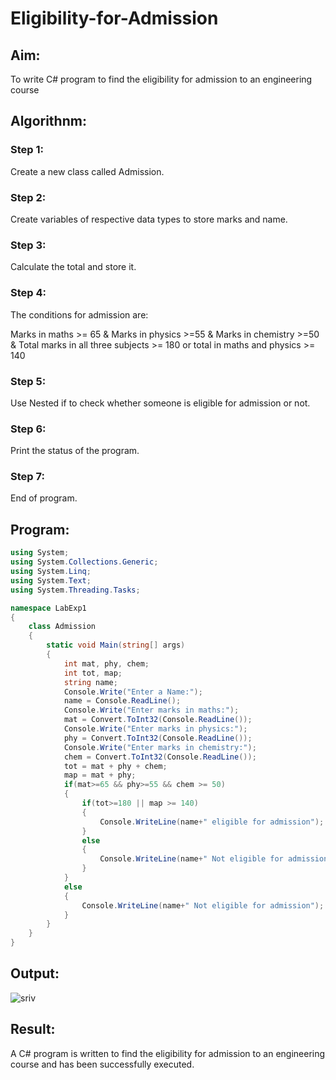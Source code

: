 # Eligibility-for-Admission

## Aim:
To write C# program to find the eligibility for admission to an engineering course

## Algorithnm:
### Step 1:
Create a new class called Admission.
### Step 2:
Create variables of respective data types to store marks and name.
### Step 3:
Calculate the total and store it.
### Step 4:
The conditions for admission are:

Marks in maths >= 65 & Marks in physics >=55 & Marks in chemistry >=50 &
Total marks in all three subjects >= 180 or total in maths and physics >= 140
### Step 5:
Use Nested if to check whether someone is eligible for admission or not.
### Step 6:
Print the status of the program.
### Step 7:
End of program.

## Program:
```c#
using System;
using System.Collections.Generic;
using System.Linq;
using System.Text;
using System.Threading.Tasks;

namespace LabExp1
{
    class Admission
    {
        static void Main(string[] args)
        {
            int mat, phy, chem;
            int tot, map;
            string name;
            Console.Write("Enter a Name:");
            name = Console.ReadLine();
            Console.Write("Enter marks in maths:");
            mat = Convert.ToInt32(Console.ReadLine());
            Console.Write("Enter marks in physics:");
            phy = Convert.ToInt32(Console.ReadLine());
            Console.Write("Enter marks in chemistry:");
            chem = Convert.ToInt32(Console.ReadLine());
            tot = mat + phy + chem;
            map = mat + phy;
            if(mat>=65 && phy>=55 && chem >= 50)
            {
                if(tot>=180 || map >= 140)
                {
                    Console.WriteLine(name+" eligible for admission");
                }
                else
                {
                    Console.WriteLine(name+" Not eligible for admission");
                }
            }
            else
            {
                Console.WriteLine(name+" Not eligible for admission");
            }
        }
    }
}
```
## Output:

![sriv](https://user-images.githubusercontent.com/93427246/224906814-6732effc-9597-4743-b0f3-9a7192105984.jpg)


## Result:
A C# program is written to find the eligibility for admission to an engineering course and has been successfully executed.
